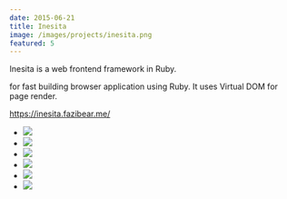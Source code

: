 ```yaml
---
date: 2015-06-21
title: Inesita
image: /images/projects/inesita.png
featured: 5
---
```


Inesita is a web frontend framework in Ruby.

<!--more-->

for fast building browser application using Ruby. It uses Virtual DOM for page render.

https://inesita.fazibear.me/

- ![](https://badge.fury.io/rb/inesita.svg)
- ![](https://img.shields.io/github/stars/inesita-rb/inesita.svg)
- ![](https://img.shields.io/gem/dt/inesita.svg)
- ![](https://travis-ci.org/inesita-rb/inesita.svg?branch=master)
- ![](https://codeclimate.com/github/inesita-rb/inesita/badges/gpa.svg)
- ![](https://img.shields.io/badge/license-MIT-blue.svg)
